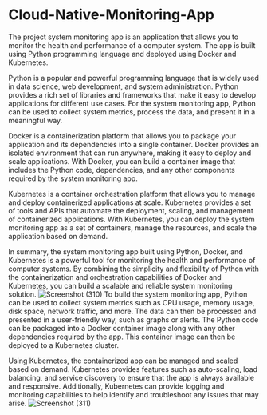 # Cloud-Native-Monitoring-App
The project system monitoring app is an application that allows you to monitor the health and performance of a computer system. The app is built using Python programming language and deployed using Docker and Kubernetes.

Python is a popular and powerful programming language that is widely used in data science, web development, and system administration. Python provides a rich set of libraries and frameworks that make it easy to develop applications for different use cases. For the system monitoring app, Python can be used to collect system metrics, process the data, and present it in a meaningful way.

Docker is a containerization platform that allows you to package your application and its dependencies into a single container. Docker provides an isolated environment that can run anywhere, making it easy to deploy and scale applications. With Docker, you can build a container image that includes the Python code, dependencies, and any other components required by the system monitoring app.

Kubernetes is a container orchestration platform that allows you to manage and deploy containerized applications at scale. Kubernetes provides a set of tools and APIs that automate the deployment, scaling, and management of containerized applications. With Kubernetes, you can deploy the system monitoring app as a set of containers, manage the resources, and scale the application based on demand.

In summary, the system monitoring app built using Python, Docker, and Kubernetes is a powerful tool for monitoring the health and performance of computer systems. By combining the simplicity and flexibility of Python with the containerization and orchestration capabilities of Docker and Kubernetes, you can build a scalable and reliable system monitoring solution.
![Screenshot (310)](https://user-images.githubusercontent.com/73397818/232230596-0ace351c-90dd-4fcc-a1f7-abc45030c978.png)
To build the system monitoring app, Python can be used to collect system metrics such as CPU usage, memory usage, disk space, network traffic, and more. The data can then be processed and presented in a user-friendly way, such as graphs or alerts. The Python code can be packaged into a Docker container image along with any other dependencies required by the app. This container image can then be deployed to a Kubernetes cluster.

Using Kubernetes, the containerized app can be managed and scaled based on demand. Kubernetes provides features such as auto-scaling, load balancing, and service discovery to ensure that the app is always available and responsive. Additionally, Kubernetes can provide logging and monitoring capabilities to help identify and troubleshoot any issues that may arise.
![Screenshot (311)](https://user-images.githubusercontent.com/73397818/232230679-efbc940a-e749-4fad-95e5-c9f8512c24ef.png)

